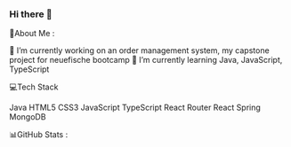 ### Hi there 👋

💫About Me :

🔭 I’m currently working on an order management system,
my capstone project for neuefische bootcamp
🌱 I’m currently learning Java, JavaScript, TypeScript

💻Tech Stack

Java HTML5 CSS3 JavaScript TypeScript React Router React Spring MongoDB

📊GitHub Stats :















